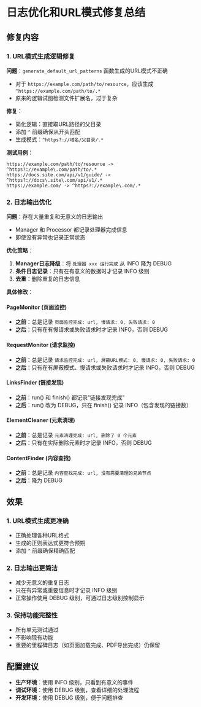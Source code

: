 # 日志优化和URL模式修复总结

## 修复内容

### 1. URL模式生成逻辑修复

**问题**：`generate_default_url_patterns` 函数生成的URL模式不正确
- 对于 `https://example.com/path/to/resource`，应该生成 `^https://example.com/path/to/.*`
- 原来的逻辑试图检测文件扩展名，过于复杂

**修复**：
- 简化逻辑：直接取URL路径的父目录
- 添加 `^` 前缀确保从开头匹配
- 生成模式：`^https?://域名/父目录/.*`

**测试用例**：
```
https://example.com/path/to/resource -> ^https?://example\.com/path/to/.*
https://docs.site.com/api/v1/guide/ -> ^https?://docs\.site\.com/api/v1/.*
https://example.com/ -> ^https?://example\.com/.*
```

### 2. 日志输出优化

**问题**：存在大量重复和无意义的日志输出
- Manager 和 Processor 都记录处理器完成信息
- 即使没有异常也记录正常状态

**优化策略**：
1. **Manager日志降级**：将 `处理器 xxx 运行完成` 从 INFO 降为 DEBUG
2. **条件日志记录**：只有在有意义的数据时才记录 INFO 级别
3. **去重**：删除重复的日志信息

**具体修改**：

#### PageMonitor (页面监控)
- **之前**：总是记录 `页面监控完成: url, 慢请求: 0, 失败请求: 0`
- **之后**：只有在有慢请求或失败请求时才记录 INFO，否则 DEBUG

#### RequestMonitor (请求监控)  
- **之前**：总是记录 `请求监控完成: url, 屏蔽URL模式: 0, 慢请求: 0, 失败请求: 0`
- **之后**：只有在有屏蔽模式、慢请求或失败请求时才记录 INFO，否则 DEBUG

#### LinksFinder (链接发现)
- **之前**：run() 和 finish() 都记录"链接发现完成"
- **之后**：run() 改为 DEBUG，只在 finish() 记录 INFO（包含发现的链接数）

#### ElementCleaner (元素清理)
- **之前**：总是记录 `元素清理完成: url, 删除了 0 个元素`
- **之后**：只有在实际删除元素时才记录 INFO，否则 DEBUG

#### ContentFinder (内容查找)
- **之前**：总是记录 `内容查找完成: url, 没有需要清理的兄弟节点`
- **之后**：降为 DEBUG

## 效果

### 1. URL模式生成更准确
- 正确处理各种URL格式
- 生成的正则表达式更符合预期
- 添加 `^` 前缀确保精确匹配

### 2. 日志输出更简洁
- 减少无意义的重复日志
- 只在有异常或重要信息时才记录 INFO 级别
- 正常操作使用 DEBUG 级别，可通过日志级别控制显示

### 3. 保持功能完整性
- 所有单元测试通过
- 不影响现有功能
- 重要的里程碑日志（如页面加载完成、PDF导出完成）仍保留

## 配置建议

- **生产环境**：使用 INFO 级别，只看到有意义的事件
- **调试环境**：使用 DEBUG 级别，查看详细的处理流程
- **开发环境**：使用 DEBUG 级别，便于问题排查